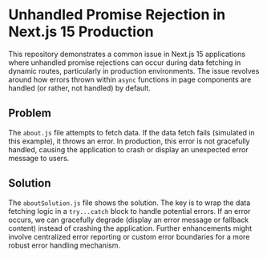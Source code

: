 # Unhandled Promise Rejection in Next.js 15 Production

This repository demonstrates a common issue in Next.js 15 applications where unhandled promise rejections can occur during data fetching in dynamic routes, particularly in production environments.  The issue revolves around how errors thrown within `async` functions in page components are handled (or rather, not handled) by default.

## Problem

The `about.js` file attempts to fetch data.  If the data fetch fails (simulated in this example), it throws an error. In production, this error is not gracefully handled, causing the application to crash or display an unexpected error message to users. 

## Solution

The `aboutSolution.js` file shows the solution.  The key is to wrap the data fetching logic in a `try...catch` block to handle potential errors.  If an error occurs, we can gracefully degrade (display an error message or fallback content) instead of crashing the application.  Further enhancements might involve centralized error reporting or custom error boundaries for a more robust error handling mechanism.